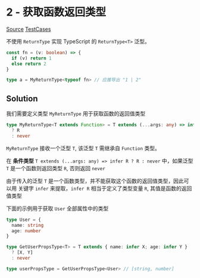 # 2 - 获取函数返回类型

[Source](https://github.com/lybenson/ts-checker/blob/master/src/2-medium-return-type/template.ts) [TestCases](https://github.com/lybenson/ts-checker/blob/master/src/2-medium-return-type/test-cases.ts)

不使用 `ReturnType` 实现 TypeScript 的 `ReturnType<T>` 泛型。

```ts
const fn = (v: boolean) => {
  if (v) return 1
  else return 2
}

type a = MyReturnType<typeof fn> // 应推导出 "1 | 2"
```

## Solution

我们需要定义类型 `MyReturnType` 用于获取函数的返回值类型

```ts
type MyReturnType<T extends Function> = T extends (...args: any) => infer R
  ? R
  : never
```

`MyReturnType` 接收一个泛型 `T`, 该泛型 `T` 需继承自 `Function` 类型。

在 **条件类型** `T extends (...args: any) => infer R ? R : never` 中，如果泛型 `T` 是一个函数则返回类型 `R`, 否则返回 `never`

由于传入的泛型 `T` 是一个函数类型，并不能获取这个函数的返回值类型，因此可以用 关键字 `infer` 来提取，`infer R` 相当于定义了类型变量 `R`, 其值是函数的返回值类型

下面的示例用于获取 `User` 全部属性中的类型

```ts
type User = {
  name: string
  age: number
}

type GetUserPropsType<T> = T extends { name: infer X; age: infer Y }
  ? [X, Y]
  : never

type userPropsType = GetUserPropsType<User> // [string, number]
```
